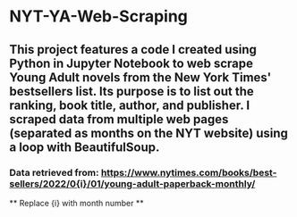 # NYT-YA-Web-Scraping

## This project features a code I created using Python in Jupyter Notebook to web scrape Young Adult novels from the New York Times' bestsellers list. Its purpose is to list out the ranking, book title, author, and publisher. I scraped data from multiple web pages (separated as months on the NYT website) using a loop with BeautifulSoup. 

### Data retrieved from: https://www.nytimes.com/books/best-sellers/2022/0{i}/01/young-adult-paperback-monthly/
** Replace {i} with month number **
